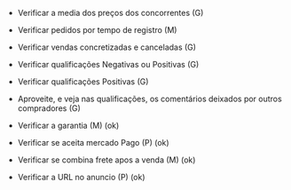 - Verificar a media dos preços dos concorrentes (G)

- Verificar pedidos por tempo de registro (M)
- Verificar vendas concretizadas e canceladas (G)
- Verificar qualificações Negativas ou Positivas (G)
- Verificar qualificações Positivas (G)
- Aproveite, e veja nas qualificações, os comentários deixados por outros compradores (G)

- Verificar a garantia (M) (ok)
- Verificar se aceita mercado Pago (P) (ok) 
- Verificar se combina frete apos a venda (M) (ok)
- Verificar a URL no anuncio (P) (ok)